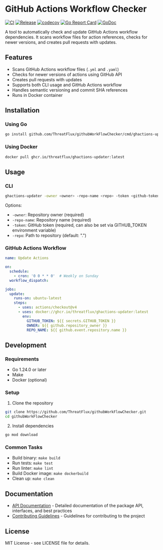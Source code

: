 # GitHub Actions Workflow Checker

[![CI](https://github.com/ThreatFlux/githubWorkFlowChecker/actions/workflows/ci.yml/badge.svg)](https://github.com/ThreatFlux/githubWorkFlowChecker/actions/workflows/ci.yml)
[![Release](https://github.com/ThreatFlux/githubWorkFlowChecker/actions/workflows/release.yml/badge.svg)](https://github.com/ThreatFlux/githubWorkFlowChecker/actions/workflows/release.yml)
[![codecov](https://codecov.io/gh/ThreatFlux/githubWorkFlowChecker/branch/main/graph/badge.svg)](https://codecov.io/gh/ThreatFlux/githubWorkFlowChecker)
[![Go Report Card](https://goreportcard.com/badge/github.com/ThreatFlux/githubWorkFlowChecker)](https://goreportcard.com/report/github.com/ThreatFlux/githubWorkFlowChecker)
[![GoDoc](https://godoc.org/github.com/ThreatFlux/githubWorkFlowChecker?status.svg)](https://godoc.org/github.com/ThreatFlux/githubWorkFlowChecker)

A tool to automatically check and update GitHub Actions workflow dependencies. It scans workflow files for action references, checks for newer versions, and creates pull requests with updates.

## Features

- Scans GitHub Actions workflow files (`.yml` and `.yaml`)
- Checks for newer versions of actions using GitHub API
- Creates pull requests with updates
- Supports both CLI usage and GitHub Actions workflow
- Handles semantic versioning and commit SHA references
- Runs in Docker container

## Installation

### Using Go

```bash
go install github.com/ThreatFlux/githubWorkFlowChecker/cmd/ghactions-updater@latest
```

### Using Docker

```bash
docker pull ghcr.io/threatflux/ghactions-updater:latest
```

## Usage

### CLI

```bash
ghactions-updater -owner <owner> -repo-name <repo> -token <github-token>
```

Options:
- `-owner`: Repository owner (required)
- `-repo-name`: Repository name (required)
- `-token`: GitHub token (required, can also be set via GITHUB_TOKEN environment variable)
- `-repo`: Path to repository (default: ".")

### GitHub Actions Workflow

```yaml
name: Update Actions

on:
  schedule:
    - cron: '0 0 * * 0'  # Weekly on Sunday
  workflow_dispatch:

jobs:
  update:
    runs-on: ubuntu-latest
    steps:
      - uses: actions/checkout@v4
      - uses: docker://ghcr.io/threatflux/ghactions-updater:latest
        env:
          GITHUB_TOKEN: ${{ secrets.GITHUB_TOKEN }}
          OWNER: ${{ github.repository_owner }}
          REPO_NAME: ${{ github.event.repository.name }}
```

## Development

### Requirements

- Go 1.24.0 or later
- Make
- Docker (optional)

### Setup

1. Clone the repository
```bash
git clone https://github.com/ThreatFlux/githubWorkFlowChecker.git
cd githubWorkFlowChecker
```

2. Install dependencies
```bash
go mod download
```

### Common Tasks

- Build binary: `make build`
- Run tests: `make test`
- Run linter: `make lint`
- Build Docker image: `make dockerbuild`
- Clean up: `make clean`

## Documentation

- [API Documentation](docs/api.md) - Detailed documentation of the package API, interfaces, and best practices
- [Contributing Guidelines](CONTRIBUTING.md) - Guidelines for contributing to the project

## License

MIT License - see LICENSE file for details.
